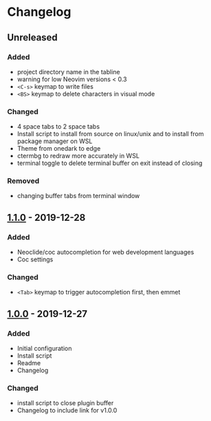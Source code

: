 # Changelog

## Unreleased

### Added
- project directory name in the tabline
- warning for low Neovim versions < 0.3
- `<C-s>` keymap to write files
- `<BS>` keymap to delete characters in visual mode

### Changed
- 4 space tabs to 2 space tabs
- Install script to install from source on linux/unix and to install from package manager on WSL
- Theme from onedark to edge 
- ctermbg to redraw more accurately in WSL
- terminal toggle to delete terminal buffer on exit instead of closing

### Removed
- changing buffer tabs from terminal window

## [1.1.0](https://github.com/bossley9/nvim-config/releases/tag/v1.1.0) - 2019-12-28

### Added
- Neoclide/coc autocompletion for web development languages
- Coc settings

### Changed
- `<Tab>` keymap to trigger autocompletion first, then emmet

## [1.0.0](https://github.com/bossley9/nvim-config/releases/tag/v1.0.0) - 2019-12-27

### Added
- Initial configuration
- Install script
- Readme
- Changelog

### Changed
- install script to close plugin buffer
- Changelog to include link for v1.0.0
